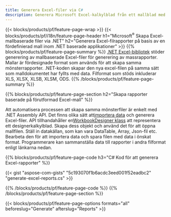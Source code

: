 ```yaml
---
title: Generera Excel-filer via C#
description: Generera Microsoft Excel-kalkylblad från ett mallblad med C#-koden
---
```

{{< blocks/products/pf/feature-page-wrap >}}
{{< blocks/products/pf/i18n/feature-page-header h1="Microsoft<sup>&reg;</sup> Skapa Excel-mallbaserade filer via .NET" h2="Generera Excel-filrapporter på basis av en fördefinierad mall inom .NET baserade applikationer" >}}
{{% blocks/products/pf/feature-page-summary %}}
[.NET Excel-bibliotek](/cells/sv/net/) stöder generering av mallbaserade Excel-filer för generering av massrapporter. Mallar är fördesignade format som används för att skapa samma mönsterrapporter. .NET-koden skapar den nya excel-filen på samma sätt som malldokumentet har fyllts med data. Filformat som stöds inkluderar XLS, XLSX, XLSB, XLSM, ODS.
{{% /blocks/products/pf/feature-page-summary %}}

{{% blocks/products/pf/feature-page-section h2="Skapa rapporter baserade på förutformad Excel-mall" %}}

Att automatisera processen att skapa samma mönsterfiler är enkelt med .NET Assembly API. Det finns olika sätt att[importera data](https://docs.aspose.com/cells/net/import-data-into-worksheet/#importing-data-from-json) och generera Excel-filer. API tillhandahåller en[WorkbookDesigner klass](https://reference.aspose.com/cells/net/aspose.cells/workbookdesigner) att representera ett designerkalkylblad. Skapa dess objekt och använd det för att öppna mallfilen. Ställ in datakällan, som kan vara DataTable, Array, Json-fil etc. Bearbeta den för att importera data och spara filen med data i önskat format. Programmerare kan sammanställa data till rapporter i andra filformat enligt länkarna nedan.



{{% blocks/products/pf/feature-page-code h3="C# Kod för att generera Excel-rapporter" %}}

{{< gist "aspose-com-gists" "5c193070f1b6acdc3eed001f52eadbc2" "generate-excel-reports.cs" >}}

{{% /blocks/products/pf/feature-page-code %}}
{{% /blocks/products/pf/feature-page-section %}}

{{< blocks/products/pf/feature-page-options formats="all" beforeslug="Generate" afterslug="Reports" >}}
